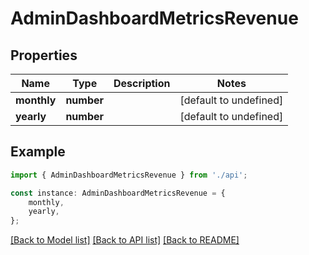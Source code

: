 # AdminDashboardMetricsRevenue


## Properties

Name | Type | Description | Notes
------------ | ------------- | ------------- | -------------
**monthly** | **number** |  | [default to undefined]
**yearly** | **number** |  | [default to undefined]

## Example

```typescript
import { AdminDashboardMetricsRevenue } from './api';

const instance: AdminDashboardMetricsRevenue = {
    monthly,
    yearly,
};
```

[[Back to Model list]](../README.md#documentation-for-models) [[Back to API list]](../README.md#documentation-for-api-endpoints) [[Back to README]](../README.md)
